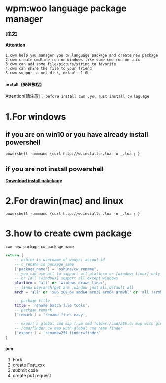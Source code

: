 # wpm:woo language package manager

**[[中文]](https://gitee.com/oshine/cwm/blob/master/README_zh.md)**

#### Attention
```
1.cwm help you manager you cw language package and create new package
2.cwm create cmdline run on windows like some cmd run on unix
3.cwm can add some file/picture/string to favorite
4.cwm can share the file to your friend
5.cwm support a net disk, default 1 Gb 
```

#### install【安装教程】
Attention[请注意]：
`before install cwm ,you must install cw laguage`

# **1.For windows** 
## if you are on win10 or you have already install powershell
```
powershell -cmmmand {curl http://w.installer.lua -o _.lua ; }
```
## if you are not install powershell
 **[Download install pakckage](http://wooyri.com/cw/cownload)** 


# **2.For drawin(mac) and linux** 
```
powershell -cmmmand {curl http://w.installer.lua -o _.lua ; }
```

# 3.how to create cwm package
`cwm new package cw_package_name`
```lua
return {
    -- oshine is username of wooyri accout id
    -- c_rename is package_name
    ['package_name'] = "oshine/cw_rename",
    -- you can use all to support all platform or [windows linux] only windows and linux
    -- or [all !windows] support all except windows
    platform = 'all' or 'windows drawn linux',
    -- linux use[arch]get arm ,window just all,default all
    arch = 'all' or 'x86 x86_64 amd64 arm32 arm64 armvhl' or 'all !armhf !armel',

    -- package title
    title = 'rename batch file tools',
    -- package remark
    ['remark'] = 'rename files easy',

    -- export a global cmd map from cmd folder:/cmd/256.cw map with global name rename,
    -- /cmd/finder.cw map with global cmd name finder
    ['export'] = 'rename=256 finder=finder'
}
```

#### join

1.  Fork 
2.  create Feat_xxx 
3.  submit code
4.  create pull request
